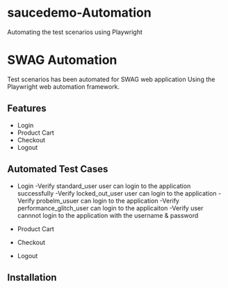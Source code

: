 # saucedemo-Automation
Automating the test scenarios using Playwright 

# SWAG Automation

Test scenarios has been automated for SWAG web application Using the Playwright web automation framework.

## Features
- Login
- Product Cart
- Checkout
- Logout

## Automated Test Cases
- Login 
-Verify standard_user user can login to the application successfully
-Verify locked_out_user user can login to the application 
-Verify probelm_usuer can login to the application
-Verify performance_glitch_user can login to the applicaiton
-Verify user cannnot login to the application with the username & password

 - Product Cart
 - Checkout
 - Logout

## Installation







